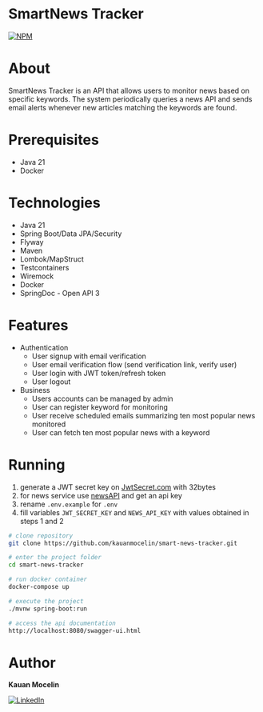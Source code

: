 # SmartNews Tracker

[![NPM](https://img.shields.io/npm/l/react)](https://github.com/kauanmocelin/rest-api-springboot/blob/main/LICENSE)

# About

SmartNews Tracker is an API that allows users to monitor news based on specific keywords. The system periodically queries a news API and sends email alerts whenever new articles matching the keywords are found.

# Prerequisites

- Java 21
- Docker

# Technologies

- Java 21
- Spring Boot/Data JPA/Security
- Flyway
- Maven
- Lombok/MapStruct
- Testcontainers
- Wiremock
- Docker
- SpringDoc - Open API 3

# Features

- Authentication
  - User signup with email verification
  - User email verification flow (send verification link, verify user)
  - User login with JWT token/refresh token
  - User logout
- Business
  - Users accounts can be managed by admin
  - User can register keyword for monitoring
  - User receive scheduled emails summarizing ten most popular news monitored
  - User can fetch ten most popular news with a keyword

# Running

1. generate a JWT secret key on [JwtSecret.com](https://jwtsecret.com/generate) with 32bytes
2. for news service use [newsAPI](https://newsapi.org/) and get an api key 
3. rename `.env.example` for `.env`
4. fill variables `JWT_SECRET_KEY` and `NEWS_API_KEY` with values obtained in steps 1 and 2

```bash
# clone repository
git clone https://github.com/kauanmocelin/smart-news-tracker.git

# enter the project folder
cd smart-news-tracker

# run docker container
docker-compose up

# execute the project
./mvnw spring-boot:run

# access the api documentation
http://localhost:8080/swagger-ui.html 
```

# Author

**Kauan Mocelin**

[![LinkedIn](https://img.shields.io/badge/LinkedIn-0077B5?style=for-the-badge&logo=linkedin&logoColor=white)](https://www.linkedin.com/in/kauanmocelin/)
